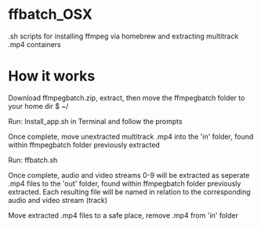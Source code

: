 # ffbatch_OSX
.sh scripts for installing ffmpeg via homebrew and extracting multitrack .mp4 containers

<h1>
  How it works
  </h1>
Download ffmpegbatch.zip, extract, then move the ffmpegbatch folder to your home dir $ ~/

Run: Install_app.sh in Terminal and follow the prompts

Once complete, move unextracted multitrack .mp4 into the 'in' folder, found within ffmpegbatch folder previously extracted

Run: ffbatch.sh

Once complete, audio and video streams 0-9 will be extracted as seperate .mp4 files to the 'out' folder, found within ffmpegbatch folder previously extracted. Each  resulting file will be named in relation to the corresponding audio and video stream (track)

Move extracted .mp4 files to a safe place, remove .mp4 from 'in' folder
